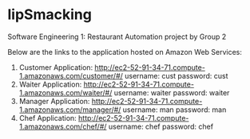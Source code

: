 # lipSmacking
Software Engineering 1: Restaurant Automation project by Group 2

  Below are the links to the application hosted on Amazon Web Services:
  1. Customer Application:
  http://ec2-52-91-34-71.compute-1.amazonaws.com/customer/#/
  username: cust
  password: cust
  2. Waiter Application:
  http://ec2-52-91-34-71.compute-1.amazonaws.com/waiter/#/
  username: waiter
  password: waiter
  3. Manager Application:
  http://ec2-52-91-34-71.compute-1.amazonaws.com/manager/#/
  username: man
  password: man
  4. Chef Application:
  http://ec2-52-91-34-71.compute-1.amazonaws.com/chef/#/
  username: chef
  password: chef

